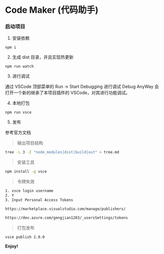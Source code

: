 # Code Maker (代码助手)

### 启动项目

1. 安装依赖

```
npm i
```

2. 生成 dist 目录，并且实现热更新

```
npm run watch
```

3. 进行调试

通过 VSCode 顶部菜单的 Run -> Start Debugging 进行调试
Debug AnyWay
会打开一个新的继承了本项目插件的 VSCode，对其进行功能调试。

4. 本地打包

```
npm run vsce
```

5. 发布

参考官方文档

> 输出项目结构

```bash
tree -L 3 -I "node_modules|dist|build|out" > tree.md
```

> 安装工具

```bash
npm install -g vsce
```

> 令牌失效

```bash
1. vsce login username
2. Y
3. Input Personal Access Tokens

https://marketplace.visualstudio.com/manage/publishers/

https://dev.azure.com/gengjian1203/_usersSettings/tokens
```

> 打包发布

```bash
vsce publish 2.0.0
```

**Enjoy!**
